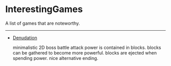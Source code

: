 InterestingGames
================

A list of games that are noteworthy.


-----------------------------------

* [Denudation](https://dl.dropboxusercontent.com/u/5333420/denudation.html)

    minimalistic 2D boss battle
    attack power is contained in blocks. blocks can be gathered to become more powerful. blocks are ejected when spending power.
    nice alternative ending.
